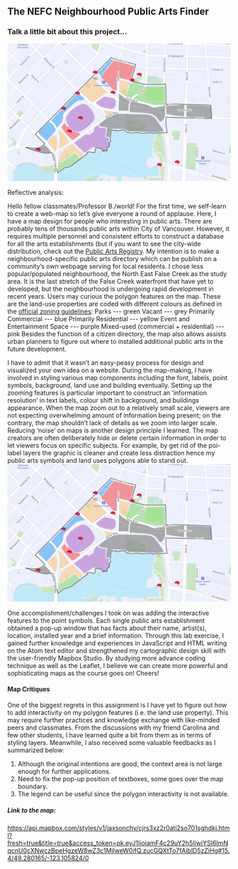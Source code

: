 ## The NEFC Neighbourhood Public Arts Finder


### Talk a little bit about this project… 
![alt text][logo]

[logo]:https://github.com/JacksonCHY/JacksonCHY-web/blob/master/Web-mapping/Overview.png "NEFC Neighbourhood Public Arts Finder"
Reflective analysis: 

Hello fellow classmates/Professor B./world! For the first time, we self-learn to create a web-map so let’s give everyone a round of applause. Here, I have a map design for people who interesting in public arts. There are probably tens of thousands public arts within City of Vancouver. However, it requires multiple personnel and consistent efforts to construct a database for all the arts establishments (but if you want to see the city-wide distribution, check out the  [Public Arts Registry](https://covapp.vancouver.ca/PublicArtRegistry/HomePage.aspx). My intention is to make a neighbourhood-specific public arts directory which can be publish on a community’s own webpage serving for local residents. I chose less popular/populated neighbourhood, the North East False Creek as the study area. It is the last stretch of the False Creek waterfront that have yet to developed, but the neighbourhood is undergoing rapid development in recent years. Users may curious the polygon features on the map. These are the land-use properties are coded with different colours as defined in the [official zoning guidelines]( https://vancouver.ca/home-property-development/northeast-false-creek.asp): 
      Parks --- green
      Vacant --- grey
      Primarily Commercial --- blue
      Primarily Residential --- yellow
      Event and Entertainment Space --- purple
      Mixed-used (commercial + residential) --- pink
Besides the function of a citizen directory, the map also allows assists urban planners to figure out where to installed additional public arts in the future development. 

I have to admit that it wasn’t an easy-peasy process for design and visualized your own idea on a website. During the map-making, I have involved in styling various map components including the font, labels, point symbols, background, land use and building eventually. Setting up the zooming features is particular important to construct an ‘information resolution’ in text labels, colour shift in background, and buildings appearance. When the map zoom out to a relatively small scale, viewers are not expecting overwhelming amount of information being present; on the contrary, the map shouldn’t lack of details as we zoom into larger scale. Reducing ‘noise’ on maps is another design principle I learned. The map creators are often deliberately hide or delete certain information in order to let viewers focus on specific subjects. For example, by get rid of the poi-label layers the graphic is cleaner and create less distraction hence my public arts symbols and land uses polygons able to stand out.
![alt text][logo]

[logo]:https://github.com/JacksonCHY/JacksonCHY-web/blob/master/Web-mapping/Excerpt.png "Excerpt Of My Map"
One accomplishment/challenges I took on was adding the interactive features to the point symbols. Each single public arts establishment obtained a pop-up window that has facts about their name, artist(s), location, installed year and a brief information. Through this lab exercise, I gained further knowledge and experiences in JavaScript and HTML writing on the Atom text editor and strengthened my cartographic design skill with the user-friendly Mapbox Studio. By studying more advance coding technique as well as the Leaflet, I believe we can create more powerful and sophisticating maps as the course goes on!
Cheers!

#### Map Critiques
One of the biggest regrets in this assignment is I have yet to figure out how to add interactivity on my polygon features (i.e. the land use property). This may require further practices and knowledge exchange with like-minded peers and classmates. From the discussions with my friend Carolina and few other students, I have learned quite a bit from them as in terms of styling layers. Meanwhile, I also received some valuable feedbacks as I summarized below: 
1.	Although the original intentions are good, the context area is not large enough for further applications. 
2.	Need to fix the pop-up position of textboxes, some goes over the map boundary.
3.	The legend can be useful since the polygon interactivity is not available. 

##### Link to the map: 
https://api.mapbox.com/styles/v1/jaxsonchy/cjrs3xz2r0ati2so701sghdkj.html?fresh=true&title=true&access_token=pk.eyJ1IjoiamF4c29uY2h5IiwiYSI6ImNqcnU0cXNwczBpeHgzeW8wZ3c1MjlweW0ifQ.zucGQXtTo7fAiblD5zZiHg#15.4/49.280165/-123.105824/0
